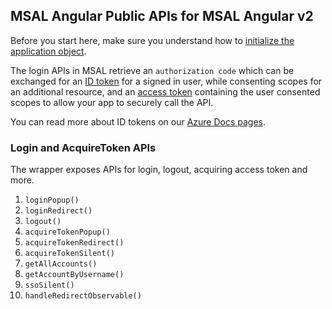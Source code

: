 ## MSAL Angular Public APIs for MSAL Angular v2

Before you start here, make sure you understand how to [initialize the application object](https://github.com/AzureAD/microsoft-authentication-library-for-js/blob/msal-angular-v2/lib/msal-angular/docs/v2-docs/initialization.md).

The login APIs in MSAL retrieve an `authorization code` which can be exchanged for an [ID token](https://docs.microsoft.com/azure/active-directory/develop/id-tokens) for a signed in user, while consenting scopes for an additional resource, and an [access token](https://docs.microsoft.com/azure/active-directory/develop/access-tokens) containing the user consented scopes to allow your app to securely call the API.

You can read more about ID tokens on our [Azure Docs pages](https://docs.microsoft.com/azure/active-directory/develop/id-tokens).

### Login and AcquireToken APIs

The wrapper exposes APIs for login, logout, acquiring access token and more.

1. `loginPopup()`
2. `loginRedirect()`
3. `logout()`
4. `acquireTokenPopup()`
5. `acquireTokenRedirect()`
6. `acquireTokenSilent()`
7. `getAllAccounts()`
8. `getAccountByUsername()`
9. `ssoSilent()`
10. `handleRedirectObservable()`
